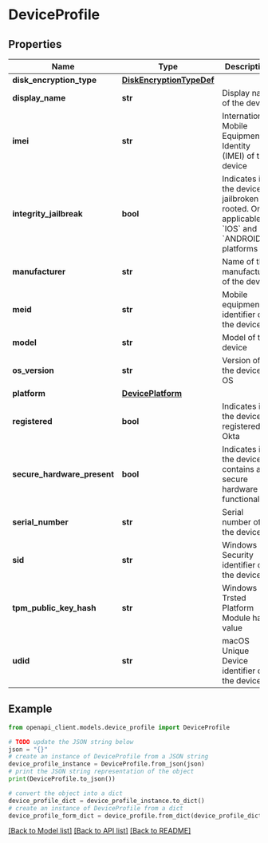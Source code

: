 # DeviceProfile


## Properties

Name | Type | Description | Notes
------------ | ------------- | ------------- | -------------
**disk_encryption_type** | [**DiskEncryptionTypeDef**](DiskEncryptionTypeDef.md) |  | [optional] 
**display_name** | **str** | Display name of the device | 
**imei** | **str** | International Mobile Equipment Identity (IMEI) of the device | [optional] 
**integrity_jailbreak** | **bool** | Indicates if the device is jailbroken or rooted. Only applicable to &#x60;IOS&#x60; and &#x60;ANDROID&#x60; platforms | [optional] 
**manufacturer** | **str** | Name of the manufacturer of the device | [optional] 
**meid** | **str** | Mobile equipment identifier of the device | [optional] 
**model** | **str** | Model of the device | [optional] 
**os_version** | **str** | Version of the device OS | [optional] 
**platform** | [**DevicePlatform**](DevicePlatform.md) |  | 
**registered** | **bool** | Indicates if the device is registered at Okta | 
**secure_hardware_present** | **bool** | Indicates if the device contains a secure hardware functionality | [optional] 
**serial_number** | **str** | Serial number of the device | [optional] 
**sid** | **str** | Windows Security identifier of the device | [optional] 
**tpm_public_key_hash** | **str** | Windows Trsted Platform Module hash value | [optional] 
**udid** | **str** | macOS Unique Device identifier of the device | [optional] 

## Example

```python
from openapi_client.models.device_profile import DeviceProfile

# TODO update the JSON string below
json = "{}"
# create an instance of DeviceProfile from a JSON string
device_profile_instance = DeviceProfile.from_json(json)
# print the JSON string representation of the object
print(DeviceProfile.to_json())

# convert the object into a dict
device_profile_dict = device_profile_instance.to_dict()
# create an instance of DeviceProfile from a dict
device_profile_form_dict = device_profile.from_dict(device_profile_dict)
```
[[Back to Model list]](../README.md#documentation-for-models) [[Back to API list]](../README.md#documentation-for-api-endpoints) [[Back to README]](../README.md)



